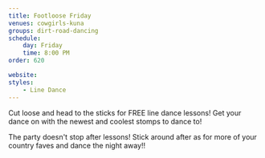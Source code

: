 ```yaml
---
title: Footloose Friday
venues: cowgirls-kuna
groups: dirt-road-dancing
schedule:
    day: Friday
    time: 8:00 PM
order: 620

website: 
styles:
    - Line Dance
---
```

Cut loose and head to the sticks for FREE line dance lessons! Get your dance on with the newest and coolest stomps to dance to! 


The party doesn't stop after lessons! Stick around after as for more of your country faves and dance the night away!! 
